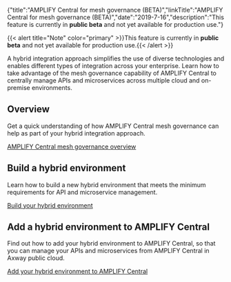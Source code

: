 {"title":"AMPLIFY Central for mesh governance (BETA)","linkTitle":"AMPLIFY Central for mesh governance (BETA)","date":"2019-7-16","description":"This feature is currently in **public beta** and not yet available for production use."}

{{&lt; alert title="Note" color="primary" &gt;}}This feature is currently in **public beta** and not yet available for production use.{{&lt; /alert &gt;}}

A hybrid integration approach simplifies the use of diverse technologies and enables different types of integration across your enterprise. Learn how to take advantage of the mesh governance capability of AMPLIFY Central to centrally manage APIs and microservices across multiple cloud and on-premise environments.

## Overview

Get a quick understanding of how AMPLIFY Central mesh governance can help as part of your hybrid integration approach.

[AMPLIFY Central mesh governance overview](hybrid/hybrid_overview.htm)

## Build a hybrid environment

Learn how to build a new hybrid environment that meets the minimum requirements for API and microservice management.

[Build your hybrid environment](hybrid/build_hybrid_env.htm)

## Add a hybrid environment to AMPLIFY Central

Find out how to add your hybrid environment to AMPLIFY Central, so that you can manage your APIs and microservices from AMPLIFY Central in Axway public cloud.

[Add your hybrid environment to AMPLIFY Central](hybrid/add_env.htm)
